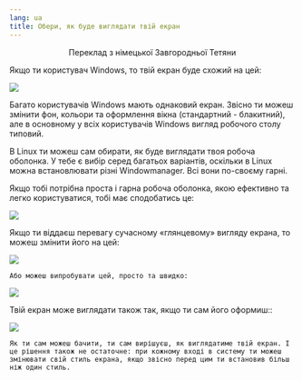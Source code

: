 ```yaml
---
lang: ua
title: Обери, як буде виглядати твій екран
---
```

<p align="center">Переклад з німецької Завгородньої Тетяни

Якщо ти користувач Windows, то твій екран буде схожий на цей:

<img src="Images/windows_vista.jpg" />

Багато користувачів Windows мають однаковий екран. Звісно ти можеш змінити фон, кольори та оформлення вікна (стандартний - блакитний), але в основному у всіх користувачів Windows вигляд робочого столу типовий.

В Linux ти можеш сам обирати, як буде виглядати твоя робоча оболонка. У тебе є вибір серед багатьох варіантів, оскільки в Linux можна встановлювати різні Windowmanager. Всі вони по-своєму гарні.

Якщо тобі потрібна проста і гарна робоча оболонка, якою ефективно та легко користуватися, тобі має сподобатись це:

<img src="Images/ubuntu.jpg"/>

Якщо ти віддаєш перевагу сучасному «глянцевому» вигляду екрана, то можеш змінити його на цей:

<img src="Images/kde.png" />

	Або можеш випробувати цей, просто та швидко:

<img src="Images/xfce.jpg" />

 Твій екран може виглядати також так, якщо ти сам його оформиш::

<img src="Images/wm.jpg" />

	Як ти сам можеш бачити, ти сам вирішуєш, як виглядатиме твій екран. І це рішення також не остаточне: при кожному вході в систему ти можеш змінювати свій стиль екрана, якщо звісно перед цим ти встановив більш ніж один стиль.




